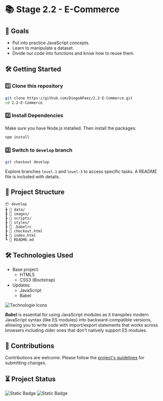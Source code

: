 # 📚 Stage 2.2 - E-Commerce


## 🧠 Goals

- Put into practice JavaScript concepts.
- Learn to manipulate a dataset.
- Divide our code into functions and know how to reuse them.

## 🛠️ Getting Started

### 1️⃣ Clone this repository

```bash
git clone https://github.com/DiegoAPaez/2.2-E-Commerce.git
cd 2.2-E-Commerce
```

### 2️⃣ Install Dependencies

Make sure you have Node.js installed. Then install the packages:

```bash
npm install
```

### 3️⃣ Switch to `develop` branch

```bash
git checkout develop
```

Explore branches `level-1` and `level-3` to access specific tasks. A README file is included with details.

## 📁 Project Structure

```
📦 develop
┣ 📂 data/
┣ 📂 images/
┣ 📂 scripts/
┣ 📂 styles/
┣ 📄 .babelrc
┣ 📄 checkout.html
┣ 📄 index.html
┗ 📄 README.md
```

## 🛠 Technologies Used

- Base project:
    - HTML5
    - CSS3 (Bootstrap)
- Updates:
    - JavaScript
    - Babel    


![Technologie Icons](https://skillicons.dev/icons?i=html,css,bootstrap,js,babel "Technologie Icons")

***Babel*** is essential for using JavaScript modules as it transpiles modern JavaScript syntax (like ES modules) into backward-compatible versions, allowing you to write code with import/export statements that works across browsers including older ones that don't natively support ES modules.

## 🤝 Contributions

Contributions are welcome. Please follow the [project's guidelines](CONTRIBUTING.md) for submitting changes.

## ⏳ Project Status

![Static Badge](https://img.shields.io/badge/In_Progress-In_Progress?style=flat-square&label=Status) ![Static Badge](https://img.shields.io/badge/Pending-Revision?style=flat-square&label=Revision&color=yellow)